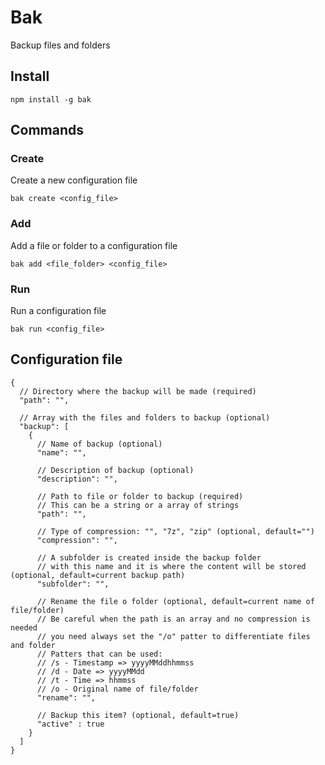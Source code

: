 # Bak

Backup files and folders

## Install

```shell
npm install -g bak
```

## Commands

### Create

Create a new configuration file

```shell
bak create <config_file>
```

### Add

Add a file or folder to a configuration file

```shell
bak add <file_folder> <config_file>
```

### Run

Run a configuration file

```shell
bak run <config_file>
```

## Configuration file

```jsonc
{
  // Directory where the backup will be made (required)
  "path": "",

  // Array with the files and folders to backup (optional)
  "backup": [
    {
      // Name of backup (optional)
      "name": "",

      // Description of backup (optional)
      "description": "",

      // Path to file or folder to backup (required)
      // This can be a string or a array of strings
      "path": "",

      // Type of compression: "", "7z", "zip" (optional, default="")
      "compression": "",

      // A subfolder is created inside the backup folder
      // with this name and it is where the content will be stored (optional, default=current backup path)
      "subfolder": "",

      // Rename the file o folder (optional, default=current name of file/folder)
      // Be careful when the path is an array and no compression is needed
      // you need always set the "/o" patter to differentiate files and folder
      // Patters that can be used:
      // /s - Timestamp => yyyyMMddhhmmss
      // /d - Date => yyyyMMdd
      // /t - Time => hhmmss
      // /o - Original name of file/folder
      "rename": "",

      // Backup this item? (optional, default=true)
      "active" : true
    }
  ]
}
```
